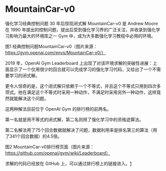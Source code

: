 

<!--
 * @version:
 * @Author:  StevenJokess（蔡舒起） https://github.com/StevenJokess
 * @Date: 2023-10-21 02:48:01
 * @LastEditors:  StevenJokess（蔡舒起） https://github.com/StevenJokess
 * @LastEditTime: 2023-10-21 02:48:41
 * @Description:
 * @Help me: make friends by a867907127@gmail.com and help me get some “foreign” things or service I need in life; 如有帮助，请资助，失业3年了。![支付宝收款码](https://github.com/StevenJokess/d2rl/blob/master/img/%E6%94%B6.jpg)
 * @TODO::
 * @Reference:
-->
# MountainCar-v0

强化学习经典控制问题 30 年后惊现闭式解
MountainCar-v0 是 Andrew Moore 在 1990 年提出的控制问题，提出后受到强化学习界的广泛关注，并收录到强化学习影响力最大的环境库之一 Gym 中，成为大多数强化学习教程中必用的环境。

图1 经典控制问题MountainCar-v0（图片来源：https://gym.openai.com/envs/MountainCar-v0/）

2019 年，OpenAI Gym Leaderboard 上出现了对该环境求解的突破性进展：上面显示了一个仅用很少的回合就可以完成学习的强化学习代码，又给出了一个不需要学习的闭式解。

更令人惊奇的是，这个闭式解只依赖于一个不等式，并且这个不等式只用到四次多项式。他在满足这个不等式时采用一种动作，不满足时采用另外一种动作，这样竟然就能解决这个问题。

这两种解法目前位于 OpenAI Gym 的排行榜的前两名。

第一名就是用不等式的闭式解，第二名则用了强化学习中的资格迹算法。

第二名解法用了75个回合数据就解决了问题，数据利用率是排名第三的算法（用了341个回合数据）的4.5倍。

图2 MountainCar-v0排行榜页面（图片来源：https://github.com/openai/gym/wiki/Leaderboard）

求解的代码已经放在 GitHub 上，可以通过排行榜上的链接进入。[1]

[1]: https://blog.csdn.net/zhiqingxiao/article/details/102870708
